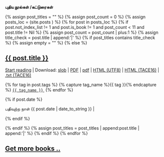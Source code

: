 **புதிய நூல்கள் /கட்டுரைகள்** 

{% assign post_titles = "" %}
{% assign post_count = 0 %}
{% assign posts_loc = (site.posts  ) %}
{% for post in posts_loc %}
{% if post.not_index_list != 1 and post.is_book != 1 and post_count < 11 and post.title != Nil %}
{% assign post_count = post_count | plus:1 %}
{% assign title_check = post.title | append:'|' %}
	{% if post_titles contains title_check %}
		{% assign empty = "" %}
	{% else %}
<div class="post">
<h2><a href="{{ site.url}}{{ post.url }}">{{ post.title }}</a></h2>
<p class="post-link">
<a href="{{ site.url}}{{ post.url }}_1">Start reading</a> | Download:  
<a href="{{ site.noolkal }}/{{ post.permalink }}.slob">slob</a> | 
<a href="{{ site.noolkal }}//{{ post.permalink }}_A4.pdf">PDF</a> | 
<a href="{{ site.noolkal }}//{{ post.permalink }}_6inch.pdf">pdf</a> | 
<a href="{{ site.noolkal }}//{{ post.permalink }}_utf8.html">HTML (UTF8)</a> | 
<a href="{{ site.noolkal }}//{{ post.permalink }}_tace.html">HTML (TACE16)</a> | 
<a href="{{ site.noolkal }}//{{ post.permalink }}_tace.txt">.txt (TACE16)</a>
</p>
<!--p class="post-link"><a href="{{ site.url}}/{{ post.url }}">இயங்கலையில் படிக்க . . .</a></p-->

{% for tag in post.tags %}
{% capture tag_name %}{{ tag }}{% endcapture %}
<a href="/tag/{{ tag_name }}"><code class="highligher-rouge"><nobr>{{ tag_name }}</nobr></code>&nbsp;</a>
{% endfor %}


{% if post.date %}
<p class="post-info">பதிவுற்ற நாள் {{ post.date | date_to_string }} | 
</p>
{% endif %}

{% endif %}
{% assign post_titles = post_titles | append:post.title | append:'|' %}
{% endif %}
{% endfor %}

<h2><a class="post-link" href="more_books" class="button button2">Get more books ..
</a></h2>
